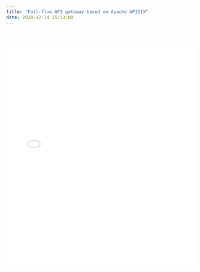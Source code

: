 ```yaml
---
title: "Full-flow API gateway based on Apache APISIX"
date: 2020-12-14 15:33:00
---  
```


<iframe src="//player.bilibili.com/player.html?aid=627161961&bvid=BV1Gt4y1q7qC&cid=237509546&page=1" scrolling="no" frameborder="no" framespacing="0" allowfullscreen="true" style="display: block; width: 100%; height: 600px; padding-top: 30px"></iframe>
